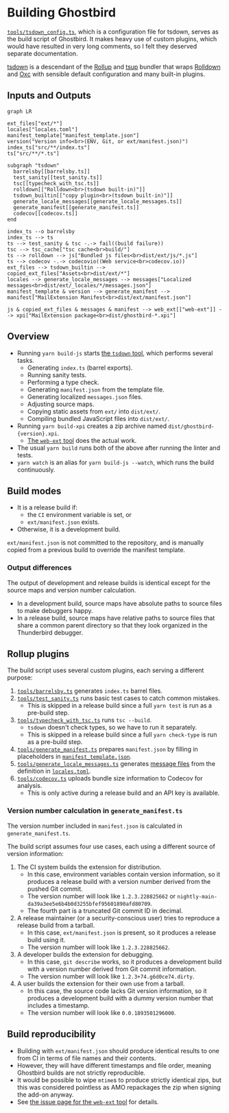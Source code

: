 # Building Ghostbird

[`tools/tsdown_config.ts`](../tools/tsdown_config.ts), which is a configuration file for tsdown, serves as the build script of Ghostbird. It makes heavy use of custom plugins, which would have resulted in very long comments, so I felt they deserved separate documentation.

[tsdown](https://tsdown.dev) is a descendant of the [Rollup](https://rollupjs.org/) and [tsup](https://tsup.egoist.dev/) bundler that wraps [Rolldown](https://rolldown.rs/) and [Oxc](https://oxc.rs/) with sensible default configuration and many built-in plugins.

## Inputs and Outputs

```mermaid
graph LR

ext_files["ext/*"]
locales["locales.toml"]
manifest_template["manifest_template.json"]
version("Version info<br>(ENV, Git, or ext/manifest.json)")
index_ts["src/**/index.ts"]
ts["src/**/*.ts"]

subgraph "tsdown"
  barrelsby[[barrelsby.ts]]
  test_sanity[[test_sanity.ts]]
  tsc[[typecheck_with_tsc.ts]]
  rolldown[["Rolldown<br>(tsdown built-in)"]]
  tsdown_builtin[["copy plugin<br>(tsdown built-in)"]]
  generate_locale_messages[[generate_locale_messages.ts]]
  generate_manifest[[generate_manifest.ts]]
  codecov[[codecov.ts]]
end

index_ts --o barrelsby
index_ts --> ts
ts --> test_sanity & tsc -.-> fail((build failure))
tsc --> tsc_cache["tsc cache<br>build/"]
ts --> rolldown --> js["Bundled js files<br>dist/ext/js/*.js"]
ts --> codecov -.-> codecovio((Web service<br>codecov.io))
ext_files --> tsdown_builtin --> copied_ext_files["Assets<br>dist/ext/*"]
locales --> generate_locale_messages --> messages["Localized messages<br>dist/ext/_locales/*/messages.json"]
manifest_template & version --> generate_manifest --> manifest["MailExtension Manifest<br>dist/ext/manifest.json"]

js & copied_ext_files & messages & manifest --> web_ext[["web-ext"]] --> xpi["MailExtension package<br>dist/ghostbird-*.xpi"]
```

## Overview

- Running `yarn build-js` starts [the `tsdown` tool](https://tsdown.dev/), which performs several tasks.
    - Generating `index.ts` (barrel exports).
    - Running sanity tests.
    - Performing a type check.
    - Generating `manifest.json` from the template file.
    - Generating localized `messages.json` files.
    - Adjusting source maps.
    - Copying static assets from `ext/` into `dist/ext/`.
    - Compiling bundled JavaScript files into `dist/ext/`.
- Running `yarn build-xpi` creates a zip archive named `dist/ghostbird-{version}.xpi`.
   - [The `web-ext` tool](https://github.com/mozilla/web-ext#web-ext) does the actual work.
- The usual `yarn build` runs both of the above after running the linter and tests.
- `yarn watch` is an alias for `yarn build-js --watch`, which runs the build continuously.

## Build modes

- It is a release build if:
    - the `CI` environment variable is set, or
    - `ext/manifest.json` exists.
- Otherwise, it is a development build.

`ext/manifest.json` is not committed to the repository, and is manually copied from a previous build to override the manifest template.

### Output differences

The output of development and release builds is identical except for the source maps and version number calculation.

- In a development build, source maps have absolute paths to source files to make debuggers happy.
- In a release build, source maps have relative paths to source files that share a common parent directory so that they look organized in the Thunderbird debugger.

## Rollup plugins

The build script uses several custom plugins, each serving a different purpose:

1. [`tools/barrelsby.ts`](../tools/barrelsby.ts) generates `index.ts` barrel files.
1. [`tools/test_sanity.ts`](../tools/test_sanity.ts) runs basic test cases to catch common mistakes.
   - This is skipped in a release build since a full `yarn test` is run as a pre-build step.
1. [`tools/typecheck_with_tsc.ts`](../tools/typecheck_with_tsc.ts) runs `tsc --build`.
   - `tsdown` doesn't check types, so we have to run it separately.
   - This is skipped in a release build since a full `yarn check-type` is run as a pre-build step.
1. [`tools/generate_manifest.ts`](../tools/generate_manifest.ts) prepares `manifest.json` by filling in placeholders in [`manifest_template.json`](../manifest_template.json).
1. [`tools/generate_locale_messages.ts`](../tools/generate_locale_messages.ts) generates [message files](https://developer.mozilla.org/en-US/docs/Mozilla/Add-ons/WebExtensions/Internationalization) from the definition in [`locales.toml`](../locales.toml).
1. [`tools/codecov.ts`](../tools/codecov.ts) uploads bundle size information to Codecov for analysis.
   - This is only active during a release build and an API key is available.

### Version number calculation in `generate_manifest.ts`

The version number included in `manifest.json` is calculated in `generate_manifest.ts`.

The build script assumes four use cases, each using a different source of version information:

1. The CI system builds the extension for distribution.
   - In this case, environment variables contain version information, so it produces a release build with a version number derived from the pushed Git commit.
   - The version number will look like `1.2.3.228825662` or `nightly-main-da39a3ee5e6b4b0d3255bfef95601890afd80709`.
   - The fourth part is a truncated Git commit ID in decimal.
2. A release maintainer (or a security-conscious user) tries to reproduce a release build from a tarball.
   - In this case, `ext/manifest.json` is present, so it produces a release build using it.
   - The version number will look like `1.2.3.228825662`.
3. A developer builds the extension for debugging.
   - In this case, `git describe` works, so it produces a development build with a version number derived from Git commit information.
   - The version number will look like `1.2.3+74.g6d0ce74.dirty`.
4. A user builds the extension for their own use from a tarball.
   - In this case, the source code lacks Git version information, so it produces a development build with a dummy version number that includes a timestamp.
   - The version number will look like `0.0.1893501296000`.

## Build reproducibility

- Building with `ext/manifest.json` should produce identical results to one from CI in terms of file names and their contents.
- However, they will have different timestamps and file order, meaning Ghostbird builds are not strictly reproducible.
- It would be possible to wipe `mtime`s to produce strictly identical zips, but this was considered pointless as AMO repackages the zip when signing the add-on anyway.
- See [the issue page for the `web-ext` tool](https://github.com/mozilla/web-ext/issues/2381#issuecomment-1075667618) for details.
